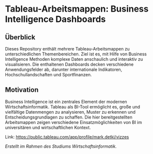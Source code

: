 # Tableau-Arbeitsmappen: Business Intelligence Dashboards

## Überblick

Dieses Repository enthält mehrere Tableau-Arbeitsmappen zu unterschiedlichen Themenbereichen. Ziel ist es, mit Hilfe von Business Intelligence Methoden komplexe Daten anschaulich und interaktiv zu visualisieren. Die enthaltenen Dashboards decken verschiedene Anwendungsfelder ab, darunter internationale Indikatoren, Hochschullandschaften und Sportfinanzen.

## Motivation

Business Intelligence ist ein zentrales Element der modernen Wirtschaftsinformatik. Tableau als BI-Tool ermöglicht es, große und vielfältige Datenmengen zu analysieren, Muster zu erkennen und Entscheidungsgrundlagen zu schaffen. Die hier bereitgestellten Arbeitsmappen zeigen verschiedene Einsatzmöglichkeiten von BI im universitären und wirtschaftlichen Kontext.

Link: https://public.tableau.com/app/profile/mark.detki/vizzes 



*Erstellt im Rahmen des Studiums Wirtschaftsinformatik.*
